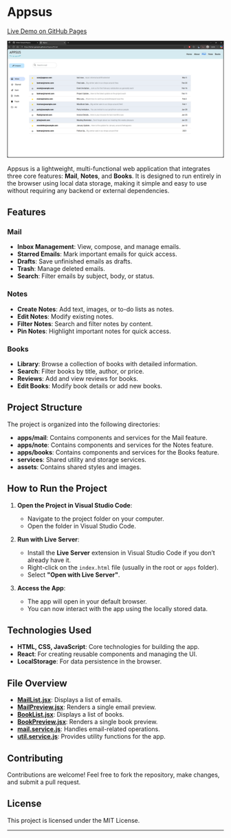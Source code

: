 # Appsus

[Live Demo on GitHub Pages](https://farhan-ganayim.github.io/Appsus/)

![Appsus Screenshot](assets/img/Screenshot-mail.png)

Appsus is a lightweight, multi-functional web application that integrates three core features: **Mail**, **Notes**, and **Books**. It is designed to run entirely in the browser using local data storage, making it simple and easy to use without requiring any backend or external dependencies.

## Features

### Mail
- **Inbox Management**: View, compose, and manage emails.
- **Starred Emails**: Mark important emails for quick access.
- **Drafts**: Save unfinished emails as drafts.
- **Trash**: Manage deleted emails.
- **Search**: Filter emails by subject, body, or status.

### Notes
- **Create Notes**: Add text, images, or to-do lists as notes.
- **Edit Notes**: Modify existing notes.
- **Filter Notes**: Search and filter notes by content.
- **Pin Notes**: Highlight important notes for quick access.

### Books
- **Library**: Browse a collection of books with detailed information.
- **Search**: Filter books by title, author, or price.
- **Reviews**: Add and view reviews for books.
- **Edit Books**: Modify book details or add new books.

## Project Structure

The project is organized into the following directories:
- **apps/mail**: Contains components and services for the Mail feature.
- **apps/note**: Contains components and services for the Notes feature.
- **apps/books**: Contains components and services for the Books feature.
- **services**: Shared utility and storage services.
- **assets**: Contains shared styles and images.

## How to Run the Project

1. **Open the Project in Visual Studio Code**:
   - Navigate to the project folder on your computer.
   - Open the folder in Visual Studio Code.

2. **Run with Live Server**:
   - Install the **Live Server** extension in Visual Studio Code if you don’t already have it.
   - Right-click on the `index.html` file (usually in the root or `apps` folder).
   - Select **"Open with Live Server"**.

3. **Access the App**:
   - The app will open in your default browser.
   - You can now interact with the app using the locally stored data.

## Technologies Used

- **HTML, CSS, JavaScript**: Core technologies for building the app.
- **React**: For creating reusable components and managing the UI.
- **LocalStorage**: For data persistence in the browser.

## File Overview

- **[MailList.jsx](apps/mail/cmps/MailList.jsx)**: Displays a list of emails.
- **[MailPreview.jsx](apps/mail/cmps/MailPreview.jsx)**: Renders a single email preview.
- **[BookList.jsx](apps/books/cmps/BookList.jsx)**: Displays a list of books.
- **[BookPreview.jsx](apps/books/cmps/BookPreview.jsx)**: Renders a single book preview.
- **[mail.service.js](apps/mail/services/mail.service.js)**: Handles email-related operations.
- **[util.service.js](services/util.service.js)**: Provides utility functions for the app.

## Contributing

Contributions are welcome! Feel free to fork the repository, make changes, and submit a pull request.

## License

This project is licensed under the MIT License.

---